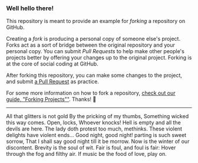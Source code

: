 ### Well hello there!

This repository is meant to provide an example for *forking* a repository on GitHub.

Creating a *fork* is producing a personal copy of someone else's project. Forks act as a sort of bridge between the original repository and your personal copy. You can submit *Pull Requests* to help make other people's projects better by offering your changes up to the original project. Forking is at the core of social coding at GitHub.

After forking this repository, you can make some changes to the project, and submit [a Pull Request](https://github.com/octocat/Spoon-Knife/pulls) as practice.

For some more information on how to fork a repository, [check out our guide, "Forking Projects""](http://guides.github.com/overviews/forking/). Thanks! :sparkling_heart:

------------------

All that glitters is not gold
By the pricking of my thumbs, Something wicked this way comes. Open, locks, Whoever knocks!
Hell is empty and all the devils are here.
The lady doth protest too much, methinks.
These violent delights have violent ends...
Good night, good night! parting is such sweet sorrow, That I shall say good night till it be morrow.
Now is the winter of our discontent.
Brevity is the soul of wit.
Fair is foul, and foul is fair: Hover through the fog and filthy air.
If music be the food of love, play on.
